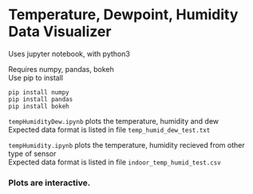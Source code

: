 # Temperature, Dewpoint, Humidity Data Visualizer

Uses jupyter notebook, with python3

Requires numpy, pandas, bokeh  
Use pip to install
```
pip install numpy
pip install pandas
pip install bokeh
```


`tempHumidityDew.ipynb` plots the temperature, humidity and dew  
Expected data format is listed in file `temp_humid_dew_test.txt`


`tempHumidity.ipynb` plots the temperature, humidity recieved from other type of sensor  
Expected data format is listed in file `indoor_temp_humid_test.csv`

### Plots are interactive.
